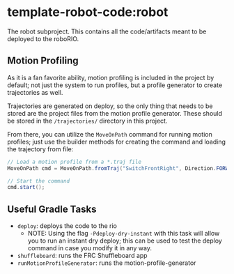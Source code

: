 # template-robot-code:robot
The robot subproject. This contains all the code/artifacts meant to be deployed
to the roboRIO.

## Motion Profiling
As it is a fan favorite ability, motion profiling is included in the project by default;
not just the system to run profiles, but a profile generator to create trajectories as well.

Trajectories are generated on deploy, so the only thing that needs to be stored are the project
files from the motion profile generator. These should be stored in the
`/trajectories/` directory in this project.

From there, you can utilize the `MoveOnPath` command for running
motion profiles; just use the builder methods for creating the command
and loading the trajectory from file:

```java
// Load a motion profile from a *.traj file
MoveOnPath cmd = MoveOnPath.fromTraj("SwitchFrontRight", Direction.FORWARD);

// Start the command
cmd.start();
```

## Useful Gradle Tasks
- `deploy`: deploys the code to the rio
    - NOTE: Using the flag `-Pdeploy-dry-instant` with this
    task will allow you to run an instant dry deploy; this can be used to
    test the deploy command in case you modify it in any way.
- `shuffleboard`: runs the FRC Shuffleboard app
- `runMotionProfileGenerator`: runs the motion-profile-generator
